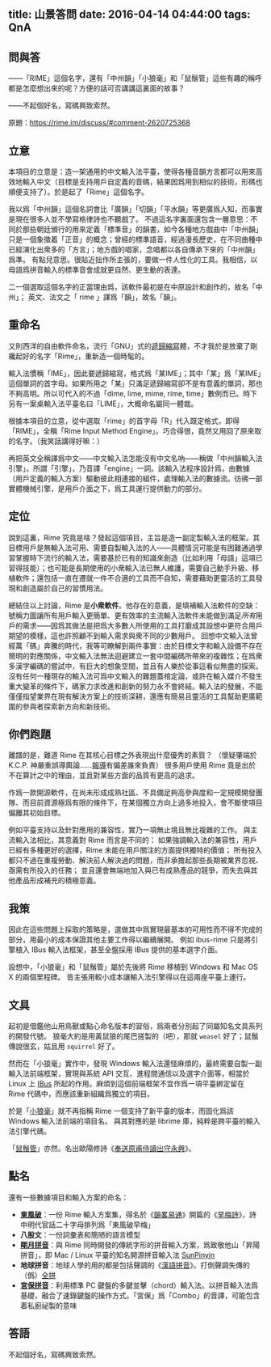 title: 山景答問
date: 2016-04-14 04:44:00
tags: QnA
---

## 問與答

——「RIME」這個名字，還有「中州韻」「小狼毫」和「鼠鬚管」這些有趣的稱呼都是怎麼想出來的呢？方便的話可否講講這裏面的故事？

——不起個好名，寫碼興致索然。

<!-- more -->

原題：https://rime.im/discuss/#comment-2620725368

## 立意

本項目的立意是：造一架通用的中文輸入法平臺，使得各種音韻方言都可以用來高效地輸入中文（目標是支持用戶自定義的音碼，結果因爲用到相似的技術，形碼也順便支持了）。於是起了「Rime」這個名字。

我以爲「中州韻」這個名詞會比「廣韻」「切韻」「平水韻」等更廣爲人知，而事實是現在很多人並不學寫格律詩也不聽戲了。
不過這名字裏面還包含一層意思：不同於那些朝廷頒行的用來定義「標準音」的韻書，如今各種地方戲曲中「中州韻」只是一個象徵着「正音」的概念；曾經的標準語音，經過漫長歷史，在不同曲種中已經演化出衆多的「方言」；地方戲的唱家，念唱都以各自傳承下來的「中州韻」爲準。
有點兒意思。很貼近拙作所主張的，要做一件人性化的工具。我相信，以母語爲拼音輸入的標準音會成就更自然、更生動的表達。

二一個選取這個名字的正當理由爲，該軟件最初是在中原設計和創作的，故名「中州」；
英文、法文之「 rime 」譯爲「韻」，故名「韻」。

## 重命名

又則西洋的自由軟件命名，流行「GNU」式的[遞歸縮寫](https://zh.wikipedia.org/zh/%E9%80%92%E5%BD%92%E7%BC%A9%E5%86%99)體，不才我於是放棄了剛纔起好的名字「Rime」，重新造一個時髦的。

輸入法慣稱「IME」，因此要遞歸縮寫，格式爲「某IME」；其中「某」爲「某IME」這個單詞的首字母。如果所用之「某」只滿足遞歸縮寫卻不是有意義的單詞，那也不夠高明。所以可代入的不過「dime, lime, mime, rime, time」數例而已。時下另有一案桌輸入法平臺名曰「LIME」，大概命名屬同一體裁。

根據本項目的立意，從中選取「rime」的首字母「R」代入既定格式，即得「RIME」，全稱「Rime Input Method Engine」。巧合得很，竟然又用回了原來取的名字。（我笑話講得好嘛：）

再把英文全稱譯爲中文——中文輸入法怎能沒有中文名吶——稱做「中州韻輸入法引擎」。所謂「引擎」，乃音譯「engine」一詞。該輸入法程序設計爲，由數據（用戶定義的輸入方案）驅動彼此相連接的組件，處理輸入法的數據流。彷彿一部實體機械引擎，是用戶介面之下，爲工具運行提供動力的部分。

## 定位

說到這裏，Rime 究竟是啥？發起這個項目，主旨是造一副定製輸入法的框架。其目標用戶是無輸入法可用、需要自製輸入法的人——具體情況可能是有困難通過學習掌握時下流行的輸入法，需要基於已有的知識來創造（比如利用「母語」這項已習得技能）；也可能是長期使用的小衆輸入法已無人維護，需要自己動手升級、移植軟件；還包括一直在遷就一件不合適的工具而不自知，需要藉助更靈活的工具發現和創造屬於自己的習慣用法。

總結住以上討論，Rime 是**小衆軟件**。他存在的意義，是填補輸入法軟件的空缺：號稱力圖讓所有用戶輸入更簡單、更有效率的主流輸入法軟件未能做到滿足*所有*用戶的需求——因爲其做法是把爲大多數人所使用的工具打磨成其設想中更符合用戶期望的模樣，這也許照顧不到輸入需求與衆不同的少數用戶。
回想中文輸入法曾經萬「碼」奔騰的時代，我等可瞭解到兩件事實：由於目標文字和輸入設備不存在簡明的對應關係，中文輸入法無法迴避建立一套中間編碼所帶來的複雜性；在爲衆多漢字編碼的嘗試中，有巨大的想象空間，並且有人樂於從事這看似無盡的探索。
沒有任何一種現存的輸入法可爲中文輸入的難題蓋棺定論，或許在輸入媒介不發生重大變革的條件下，碼家力求改進和創新的努力永不會終結。輸入法的發展，不能僅僅指望業界在現有解決方案上的技術深耕，還應有簡易且靈活的工具幫助更廣範圍的參與者探索新方向和新技術。

## 你們跑題

離譜的是，難道 Rime 在其核心目標之外表現出什麼優秀的素質？
（懷疑肇端於 K.C.P. 神嚴重誤導輿論……[報導](https://www.byvoid.com/blog/recommend-rime)有偏差誰來負責）
很多用戶使用 Rime 竟是出於不在算計之中的理由，並且對某些方面的品質有更高的追求。

作爲一款開源軟件，在尚未形成成熟社區、不具備足夠高參與度和一定規模開發團隊、而目前資源極爲有限的條件下，在某個獨立方向上過多地投入，會不斷使項目偏離其初始目標。

例如平臺支持以及針對應用的兼容性，實乃一項無止境且無比複雜的工作。
與主流輸入法相比，其意義對 Rime 而言是不同的：
如果強調輸入法的兼容性，用戶已經有多種更好的選擇，Rime 未能在用戶關注的方面提供獨特的價值；
所有投入都只不過在重複勞動、解決前人解決過的問題，而非承擔起那些長期被業界忽視、亟需有所投入的任務；
並且還會無端地加入與已有成熟產品的競爭，而失去與其他產品形成補充的積極意義。

## 我策

因此在這些問題上採取的策略是，選做其中爲實現最基本的可用性而不得不完成的部分，用最小的成本保證其他主要工作得以繼續展開。
例如 ibus-rime 只是將引擎植入 IBus 輸入法框架，甚至全盤採用 IBus 提供的基本選字介面。

設想中，「小狼毫」和「鼠鬚管」屬於先後將 Rime 移植到 Windows 和 Mac OS X 的兩個里程碑。
皆主張用較小成本讓輸入法引擎得以在這兩座平臺上運行。

## 文具

起初是借鑑他山用鳥獸或點心命名版本的習俗，爲兩者分別起了同屬知名文具系列的開發代號。
狼毫大約是用黃鼠狼的尾巴搓製的（吧），那就 `weasel` 好了；鼠鬚傳說很玄，姑且用 `squirrel` 好了。

然而在「小狼毫」實作中，發現 Windows 輸入法還怪麻煩的，最終需要自製一副輸入法前端框架，實現與系統 API 交互、進程間通信以及選字介面等，相當於 Linux 上 [IBus](https://github.com/ibus/ibus/wiki) 所起的作用。麻煩到這個前端框架不宜作爲一項平臺綁定留在 Rime 代碼中，而應該重新組織爲獨立的項目。

於是「[小狼毫](https://github.com/rime/weasel)」就不再指稱 Rime 一個支持了新平臺的版本，而固化爲該 Windows 輸入法前端的項目名。
與其對應的是 librime 庫，純粹是跨平臺的輸入法引擎代碼。

「[鼠鬚管](https://github.com/rime/squirrel)」亦然。名出歐陽修詩《[奉送原甫侍讀出守永興](https://rime.im/blog/2013/11/24/screencasts/#rime-middle-chinese)》。

## 點名

還有一些數據項目和輸入方案的命名：

  * [**東風破**](https://github.com/rime/plum)：一份 Rime 輸入方案集，得名於《[韻畧易通](https://zh.wikipedia.org/wiki/%E9%9F%BB%E7%95%A7%E6%98%93%E9%80%9A)》開篇的《[早梅詩](https://zh.wikipedia.org/wiki/%E6%97%A9%E6%A2%85%E8%A9%A9)》，詩中明代官話二十字母排列爲「東風破早梅」
  * **八股文**：一份詞彙表和簡陋的語言模型
  * [**朙月拼音**](https://rime.im/blog/2013/09/19/luna-pinyin/)：與 Rime 同時開發的傳統字形的拼音輸入方案，爲致敬他山「昇陽拼音」，即 Mac / Linux 平臺的知名開源拼音輸入法 [SunPinyin](http://sunpinyin.org)
  * **地球拼音**：地球人學的用的都是包括聲調的《[漢語拼音](http://www.zdic.net/appendix/f8.htm)》。打倒聲調失傳的（僞）[全拼](https://zh.wikipedia.org/wiki/%E5%85%A8%E6%8B%BC)
  * [**宮保拼音**](https://github.com/rime/home/wiki/ComboPinyin)：利用標準 PC 鍵盤的多鍵並擊（chord）輸入法。以拼音輸入法爲基礎，融合了速錄鍵盤的操作方式。「宮保」爲「Combo」的音譯，可能包含着私廚祕製的意味

## 答語

不起個好名，寫碼興致索然。
